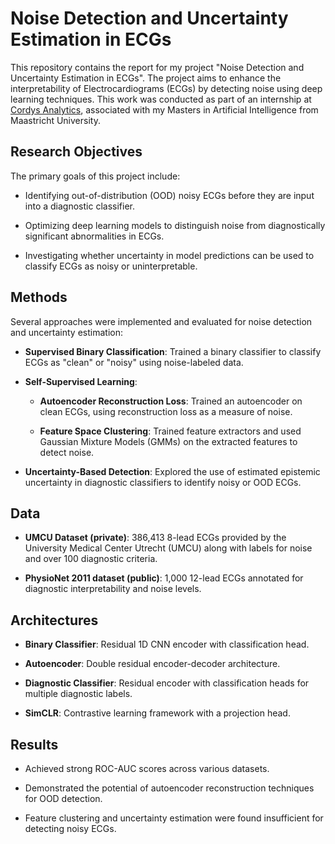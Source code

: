 # Noise Detection and Uncertainty Estimation in ECGs

This repository contains the report for my project "Noise Detection and Uncertainty Estimation in ECGs". The project aims to enhance the interpretability of Electrocardiograms (ECGs) by detecting noise using deep learning techniques. This work was conducted as part of an internship at [Cordys Analytics](https://cordys.health/), associated with my Masters in Artificial Intelligence from Maastricht University.

## Research Objectives

The primary goals of this project include:

- Identifying out-of-distribution (OOD) noisy ECGs before they are input into a diagnostic classifier.

- Optimizing deep learning models to distinguish noise from diagnostically significant abnormalities in ECGs.

- Investigating whether uncertainty in model predictions can be used to classify ECGs as noisy or uninterpretable.

## Methods

Several approaches were implemented and evaluated for noise detection and uncertainty estimation:

- **Supervised Binary Classification**: Trained a binary classifier to classify ECGs as "clean" or "noisy" using noise-labeled data.

- **Self-Supervised Learning**:

  - **Autoencoder Reconstruction Loss**: Trained an autoencoder on clean ECGs, using reconstruction loss as a measure of noise.

  - **Feature Space Clustering**: Trained feature extractors and used Gaussian Mixture Models (GMMs) on the extracted features to detect noise.

- **Uncertainty-Based Detection**: Explored the use of estimated epistemic uncertainty in diagnostic classifiers to identify noisy or OOD ECGs.

## Data

- **UMCU Dataset (private)**: 386,413 8-lead ECGs provided by the University Medical Center Utrecht (UMCU) along with labels for noise and over 100 diagnostic criteria.

- **PhysioNet 2011 dataset (public)**: 1,000 12-lead ECGs annotated for diagnostic interpretability and noise levels.

## Architectures

- **Binary Classifier**: Residual 1D CNN encoder with classification head.

- **Autoencoder**: Double residual encoder-decoder architecture.

- **Diagnostic Classifier**: Residual encoder with classification heads for multiple diagnostic labels.

- **SimCLR**: Contrastive learning framework with a projection head.

## Results

- Achieved strong ROC-AUC scores across various datasets.

- Demonstrated the potential of autoencoder reconstruction techniques for OOD detection.

- Feature clustering and uncertainty estimation were found insufficient for detecting noisy ECGs.
